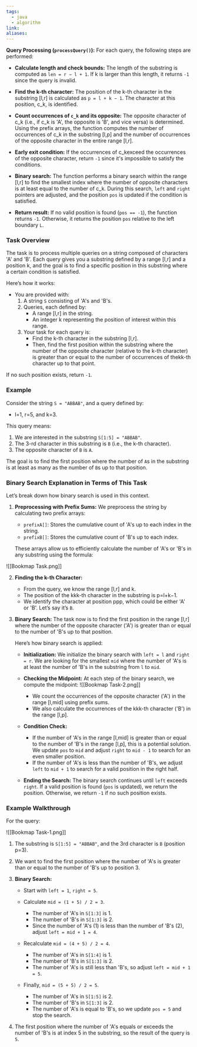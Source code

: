 ```yaml
---
tags:
  - java
  - algorithm
link: 
aliases:
---
```


**Query Processing (`processQuery()`):** For each query, the following steps are performed:

- **Calculate length and check bounds:** The length of the substring is computed as `len = r − l + 1`. If k is larger than this length, it returns `-1` since the query is invalid.
    
- **Find the k-th character:** The position of the k-th character in the substring [l,r] is calculated as `p = l + k − 1`. The character at this position, c_k, is identified.
    
- **Count occurrences of `c_k` and its opposite:** The opposite character of c_k​ (i.e., if c_k​ is 'A', the opposite is 'B', and vice versa) is determined. Using the prefix arrays, the function computes the number of occurrences of c_k​ in the substring [l,p] and the number of occurrences of the opposite character in the entire range [l,r].
    
- **Early exit condition:** If the occurrences of c_k​ exceed the occurrences of the opposite character, return `-1` since it's impossible to satisfy the conditions.
    
- **Binary search:** The function performs a binary search within the range [l,r] to find the smallest index where the number of opposite characters is at least equal to the number of c_k​. During this search, `left` and `right` pointers are adjusted, and the position `pos` is updated if the condition is satisfied.
    
- **Return result:** If no valid position is found (`pos == -1`), the function returns `-1`. Otherwise, it returns the position `pos` relative to the left boundary `L`.



### Task Overview

The task is to process multiple queries on a string composed of characters 'A' and 'B'. Each query gives you a substring defined by a range [l,r] and a position k, and the goal is to find a specific position in this substring where a certain condition is satisfied.

Here’s how it works:

- You are provided with:
    1. A string `S` consisting of 'A's and 'B's.
    2. Queries, each defined by:
        - A range [l,r] in the string.
        - An integer k representing the position of interest within this range.
    3. Your task for each query is:
        - Find the k-th character in the substring [l,r].
        - Then, find the first position within the substring where the number of the opposite character (relative to the k-th character) is greater than or equal to the number of occurrences of thekk-th character up to that point.

If no such position exists, return `-1`.

### Example

Consider the string `S = "ABBAB"`, and a query defined by:

- l=1, r=5, and k=3.

This query means:

1. We are interested in the substring `S[1:5] = "ABBAB"`.
2. The 3-rd character in this substring is `B` (i.e., the k-th character).
3. The opposite character of `B` is `A`.

The goal is to find the first position where the number of `A`s in the substring is at least as many as the number of `B`s up to that position.

### Binary Search Explanation in Terms of This Task

Let’s break down how binary search is used in this context.

1. **Preprocessing with Prefix Sums:** We preprocess the string by calculating two prefix arrays:
    
    - `prefixA[]`: Stores the cumulative count of 'A's up to each index in the string.
    - `prefixB[]`: Stores the cumulative count of 'B's up to each index.
    
    These arrays allow us to efficiently calculate the number of 'A's or 'B's in any substring using the formula:
    
![[Bookmap Task.png]]
    
2. **Finding the k-th Character:**
    
    - From the query, we know the range [l,r] and k.
    - The position of the kkk-th character in the substring is p=l+k−1.
    - We identify the character at position ppp, which could be either 'A' or 'B'. Let’s say it’s `B`.
3. **Binary Search:** The task now is to find the first position in the range [l,r] where the number of the opposite character ('A') is greater than or equal to the number of 'B's up to that position.
    
    Here’s how binary search is applied:
    
    - **Initialization:** We initialize the binary search with `left = l` and `right = r`. We are looking for the smallest `mid` where the number of 'A's is at least the number of 'B's in the substring from `l` to `mid`.
        
    - **Checking the Midpoint:** At each step of the binary search, we compute the midpoint:
			![[Bookmap Task-2.png]]
        - We count the occurrences of the opposite character ('A') in the range [l,mid] using prefix sums.
        - We also calculate the occurrences of the kkk-th character ('B') in the range [l,p].
    - **Condition Check:**
        
        - If the number of 'A's in the range [l,mid] is greater than or equal to the number of 'B's in the range [l,p], this is a potential solution. We update `pos` to `mid` and adjust `right` to `mid - 1` to search for an even smaller position.
        - If the number of 'A's is less than the number of 'B's, we adjust `left` to `mid + 1` to search for a valid position in the right half.
    - **Ending the Search:** The binary search continues until `left` exceeds `right`. If a valid position is found (`pos` is updated), we return the position. Otherwise, we return `-1` if no such position exists.
        

### Example Walkthrough

For the query:

![[Bookmap Task-1.png]]

1. The substring is `S[1:5] = "ABBAB"`, and the 3rd character is `B` (position p=3).
    
2. We want to find the first position where the number of 'A's is greater than or equal to the number of 'B's up to position 3.
    
3. **Binary Search:**
    
    - Start with `left = 1`, `right = 5`.
        
    - Calculate `mid = (1 + 5) / 2 = 3`.
        
        - The number of 'A's in `S[1:3]` is 1.
        - The number of 'B's in `S[1:3]` is 2.
        - Since the number of 'A's (1) is less than the number of 'B's (2), adjust `left = mid + 1 = 4`.
    - Recalculate `mid = (4 + 5) / 2 = 4`.
        
        - The number of 'A's in `S[1:4]` is 1.
        - The number of 'B's in `S[1:3]` is 2.
        - The number of 'A's is still less than 'B's, so adjust `left = mid + 1 = 5`.
    - Finally, `mid = (5 + 5) / 2 = 5`.
        
        - The number of 'A's in `S[1:5]` is 2.
        - The number of 'B's in `S[1:3]` is 2.
        - The number of 'A's is equal to 'B's, so we update `pos = 5` and stop the search.
4. The first position where the number of 'A's equals or exceeds the number of 'B's is at index 5 in the substring, so the result of the query is `5`.
